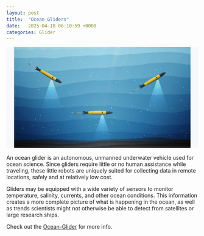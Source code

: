 ```yaml
---
layout: post
title:  "Ocean Gliders"
date:   2025-04-18 06:10:59 +0000
categories: Glider
---
```

![Alt text](/assets/images/image.png)




An ocean glider is an autonomous, unmanned underwater vehicle used for ocean science. Since gliders require little or no human assistance while traveling, these little robots are uniquely suited for collecting data in remote locations, safely and at relatively low cost.

Gliders may be equipped with a wide variety of sensors to monitor temperature, salinity, currents, and other ocean conditions. This information creates a more complete picture of what is happening in the ocean, as well as trends scientists might not otherwise be able to detect from satellites or large research ships.

Check out the [Ocean-Glider] for more info. 

[Ocean-Glider]: https://oceanservice.noaa.gov/facts/ocean-gliders.html

